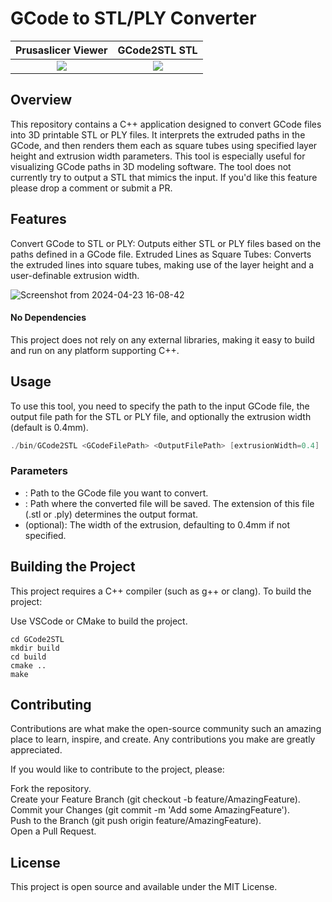 # GCode to STL/PLY Converter
Prusaslicer Viewer      |  GCode2STL STL
:-------------------------:|:-------------------------:
![](https://github.com/drewsipher/GCode2STL/assets/1328474/ad195f8c-f8be-47a1-a9db-eb0439458380)  |  ![](https://github.com/drewsipher/GCode2STL/assets/1328474/d5ca6a14-428f-4f23-a062-957f702fb4fe)


## Overview
This repository contains a C++ application designed to convert GCode files into 3D printable STL or PLY files. It interprets the extruded paths in the GCode, and then renders them each as square tubes using specified layer height and extrusion width parameters. This tool is especially useful for visualizing GCode paths in 3D modeling software. The tool does not currently try to output a STL that mimics the input. If you'd like this feature please drop a comment or submit a PR. 

## Features
Convert GCode to STL or PLY: Outputs either STL or PLY files based on the paths defined in a GCode file.
Extruded Lines as Square Tubes: Converts the extruded lines into square tubes, making use of the layer height and a user-definable extrusion width.

![Screenshot from 2024-04-23 16-08-42](https://github.com/drewsipher/GCode2STL/assets/1328474/ad1b4755-997c-4aff-b664-76b7299e4082)


#### No Dependencies
This project does not rely on any external libraries, making it easy to build and run on any platform supporting C++.

## Usage
To use this tool, you need to specify the path to the input GCode file, the output file path for the STL or PLY file, and optionally the extrusion width (default is 0.4mm).

```cpp
./bin/GCode2STL <GCodeFilePath> <OutputFilePath> [extrusionWidth=0.4]
```
### Parameters
* <GCodeFilePath>: Path to the GCode file you want to convert.
* <OutputFilePath>: Path where the converted file will be saved. The extension of this file (.stl or .ply) determines the output format.
* <extrusionWidth> (optional): The width of the extrusion, defaulting to 0.4mm if not specified.

## Building the Project
This project requires a C++ compiler (such as g++ or clang). To build the project:

Use VSCode or CMake to build the project.

```
cd GCode2STL
mkdir build
cd build
cmake ..
make
```

## Contributing
Contributions are what make the open-source community such an amazing place to learn, inspire, and create. Any contributions you make are greatly appreciated.

If you would like to contribute to the project, please:

Fork the repository.\
Create your Feature Branch (git checkout -b feature/AmazingFeature).\
Commit your Changes (git commit -m 'Add some AmazingFeature').\
Push to the Branch (git push origin feature/AmazingFeature).\
Open a Pull Request.

## License
This project is open source and available under the MIT License.
